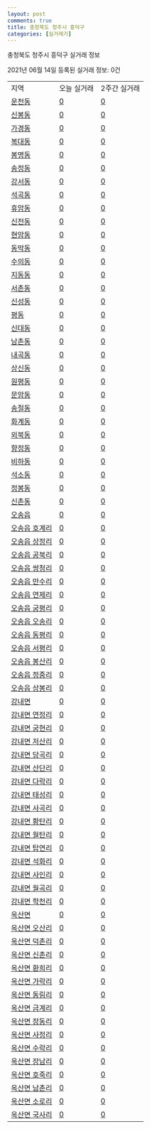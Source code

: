 ```yaml
---
layout: post
comments: true
title: 충청북도 청주시 흥덕구
categories: [실거래가]
---
```


충청북도 청주시 흥덕구 실거래 정보

2021년 06월 14일 등록된 실거래 정보: 0건


<table class="sortable">
  <tr>
    <td>지역</td>
    <td>오늘 실거래</td>
    <td>2주간 실거래</td>
  </tr>

  
  <tr class="item">
    <td><a href="4311310400.html">운천동</a></td>
    <td><a href="4311310400.html">0</a></td>
    <td><a href="4311310400.html">0</a></td>
  </tr>
    

  <tr class="item">
    <td><a href="4311310500.html">신봉동</a></td>
    <td><a href="4311310500.html">0</a></td>
    <td><a href="4311310500.html">0</a></td>
  </tr>
    

  <tr class="item">
    <td><a href="4311311300.html">가경동</a></td>
    <td><a href="4311311300.html">0</a></td>
    <td><a href="4311311300.html">0</a></td>
  </tr>
    

  <tr class="item">
    <td><a href="4311311400.html">복대동</a></td>
    <td><a href="4311311400.html">0</a></td>
    <td><a href="4311311400.html">0</a></td>
  </tr>
    

  <tr class="item">
    <td><a href="4311311500.html">봉명동</a></td>
    <td><a href="4311311500.html">0</a></td>
    <td><a href="4311311500.html">0</a></td>
  </tr>
    

  <tr class="item">
    <td><a href="4311311600.html">송정동</a></td>
    <td><a href="4311311600.html">0</a></td>
    <td><a href="4311311600.html">0</a></td>
  </tr>
    

  <tr class="item">
    <td><a href="4311311700.html">강서동</a></td>
    <td><a href="4311311700.html">0</a></td>
    <td><a href="4311311700.html">0</a></td>
  </tr>
    

  <tr class="item">
    <td><a href="4311311800.html">석곡동</a></td>
    <td><a href="4311311800.html">0</a></td>
    <td><a href="4311311800.html">0</a></td>
  </tr>
    

  <tr class="item">
    <td><a href="4311311900.html">휴암동</a></td>
    <td><a href="4311311900.html">0</a></td>
    <td><a href="4311311900.html">0</a></td>
  </tr>
    

  <tr class="item">
    <td><a href="4311312000.html">신전동</a></td>
    <td><a href="4311312000.html">0</a></td>
    <td><a href="4311312000.html">0</a></td>
  </tr>
    

  <tr class="item">
    <td><a href="4311312100.html">현암동</a></td>
    <td><a href="4311312100.html">0</a></td>
    <td><a href="4311312100.html">0</a></td>
  </tr>
    

  <tr class="item">
    <td><a href="4311312200.html">동막동</a></td>
    <td><a href="4311312200.html">0</a></td>
    <td><a href="4311312200.html">0</a></td>
  </tr>
    

  <tr class="item">
    <td><a href="4311312300.html">수의동</a></td>
    <td><a href="4311312300.html">0</a></td>
    <td><a href="4311312300.html">0</a></td>
  </tr>
    

  <tr class="item">
    <td><a href="4311312400.html">지동동</a></td>
    <td><a href="4311312400.html">0</a></td>
    <td><a href="4311312400.html">0</a></td>
  </tr>
    

  <tr class="item">
    <td><a href="4311312500.html">서촌동</a></td>
    <td><a href="4311312500.html">0</a></td>
    <td><a href="4311312500.html">0</a></td>
  </tr>
    

  <tr class="item">
    <td><a href="4311312600.html">신성동</a></td>
    <td><a href="4311312600.html">0</a></td>
    <td><a href="4311312600.html">0</a></td>
  </tr>
    

  <tr class="item">
    <td><a href="4311312700.html">평동</a></td>
    <td><a href="4311312700.html">0</a></td>
    <td><a href="4311312700.html">0</a></td>
  </tr>
    

  <tr class="item">
    <td><a href="4311312800.html">신대동</a></td>
    <td><a href="4311312800.html">0</a></td>
    <td><a href="4311312800.html">0</a></td>
  </tr>
    

  <tr class="item">
    <td><a href="4311312900.html">남촌동</a></td>
    <td><a href="4311312900.html">0</a></td>
    <td><a href="4311312900.html">0</a></td>
  </tr>
    

  <tr class="item">
    <td><a href="4311313000.html">내곡동</a></td>
    <td><a href="4311313000.html">0</a></td>
    <td><a href="4311313000.html">0</a></td>
  </tr>
    

  <tr class="item">
    <td><a href="4311313100.html">상신동</a></td>
    <td><a href="4311313100.html">0</a></td>
    <td><a href="4311313100.html">0</a></td>
  </tr>
    

  <tr class="item">
    <td><a href="4311313200.html">원평동</a></td>
    <td><a href="4311313200.html">0</a></td>
    <td><a href="4311313200.html">0</a></td>
  </tr>
    

  <tr class="item">
    <td><a href="4311313300.html">문암동</a></td>
    <td><a href="4311313300.html">0</a></td>
    <td><a href="4311313300.html">0</a></td>
  </tr>
    

  <tr class="item">
    <td><a href="4311313400.html">송절동</a></td>
    <td><a href="4311313400.html">0</a></td>
    <td><a href="4311313400.html">0</a></td>
  </tr>
    

  <tr class="item">
    <td><a href="4311313500.html">화계동</a></td>
    <td><a href="4311313500.html">0</a></td>
    <td><a href="4311313500.html">0</a></td>
  </tr>
    

  <tr class="item">
    <td><a href="4311313600.html">외북동</a></td>
    <td><a href="4311313600.html">0</a></td>
    <td><a href="4311313600.html">0</a></td>
  </tr>
    

  <tr class="item">
    <td><a href="4311313700.html">향정동</a></td>
    <td><a href="4311313700.html">0</a></td>
    <td><a href="4311313700.html">0</a></td>
  </tr>
    

  <tr class="item">
    <td><a href="4311313800.html">비하동</a></td>
    <td><a href="4311313800.html">0</a></td>
    <td><a href="4311313800.html">0</a></td>
  </tr>
    

  <tr class="item">
    <td><a href="4311313900.html">석소동</a></td>
    <td><a href="4311313900.html">0</a></td>
    <td><a href="4311313900.html">0</a></td>
  </tr>
    

  <tr class="item">
    <td><a href="4311314000.html">정봉동</a></td>
    <td><a href="4311314000.html">0</a></td>
    <td><a href="4311314000.html">0</a></td>
  </tr>
    

  <tr class="item">
    <td><a href="4311314100.html">신촌동</a></td>
    <td><a href="4311314100.html">0</a></td>
    <td><a href="4311314100.html">0</a></td>
  </tr>
    

  <tr class="item">
    <td><a href="4311325000.html">오송읍</a></td>
    <td><a href="4311325000.html">0</a></td>
    <td><a href="4311325000.html">0</a></td>
  </tr>
    

  <tr class="item">
    <td><a href="4311325021.html">오송읍 호계리</a></td>
    <td><a href="4311325021.html">0</a></td>
    <td><a href="4311325021.html">0</a></td>
  </tr>
    

  <tr class="item">
    <td><a href="4311325022.html">오송읍 상정리</a></td>
    <td><a href="4311325022.html">0</a></td>
    <td><a href="4311325022.html">0</a></td>
  </tr>
    

  <tr class="item">
    <td><a href="4311325023.html">오송읍 공북리</a></td>
    <td><a href="4311325023.html">0</a></td>
    <td><a href="4311325023.html">0</a></td>
  </tr>
    

  <tr class="item">
    <td><a href="4311325024.html">오송읍 쌍청리</a></td>
    <td><a href="4311325024.html">0</a></td>
    <td><a href="4311325024.html">0</a></td>
  </tr>
    

  <tr class="item">
    <td><a href="4311325025.html">오송읍 만수리</a></td>
    <td><a href="4311325025.html">0</a></td>
    <td><a href="4311325025.html">0</a></td>
  </tr>
    

  <tr class="item">
    <td><a href="4311325026.html">오송읍 연제리</a></td>
    <td><a href="4311325026.html">0</a></td>
    <td><a href="4311325026.html">0</a></td>
  </tr>
    

  <tr class="item">
    <td><a href="4311325027.html">오송읍 궁평리</a></td>
    <td><a href="4311325027.html">0</a></td>
    <td><a href="4311325027.html">0</a></td>
  </tr>
    

  <tr class="item">
    <td><a href="4311325028.html">오송읍 오송리</a></td>
    <td><a href="4311325028.html">0</a></td>
    <td><a href="4311325028.html">0</a></td>
  </tr>
    

  <tr class="item">
    <td><a href="4311325029.html">오송읍 동평리</a></td>
    <td><a href="4311325029.html">0</a></td>
    <td><a href="4311325029.html">0</a></td>
  </tr>
    

  <tr class="item">
    <td><a href="4311325030.html">오송읍 서평리</a></td>
    <td><a href="4311325030.html">0</a></td>
    <td><a href="4311325030.html">0</a></td>
  </tr>
    

  <tr class="item">
    <td><a href="4311325031.html">오송읍 봉산리</a></td>
    <td><a href="4311325031.html">0</a></td>
    <td><a href="4311325031.html">0</a></td>
  </tr>
    

  <tr class="item">
    <td><a href="4311325032.html">오송읍 정중리</a></td>
    <td><a href="4311325032.html">0</a></td>
    <td><a href="4311325032.html">0</a></td>
  </tr>
    

  <tr class="item">
    <td><a href="4311325033.html">오송읍 상봉리</a></td>
    <td><a href="4311325033.html">0</a></td>
    <td><a href="4311325033.html">0</a></td>
  </tr>
    

  <tr class="item">
    <td><a href="4311331000.html">강내면</a></td>
    <td><a href="4311331000.html">0</a></td>
    <td><a href="4311331000.html">0</a></td>
  </tr>
    

  <tr class="item">
    <td><a href="4311331021.html">강내면 연정리</a></td>
    <td><a href="4311331021.html">0</a></td>
    <td><a href="4311331021.html">0</a></td>
  </tr>
    

  <tr class="item">
    <td><a href="4311331022.html">강내면 궁현리</a></td>
    <td><a href="4311331022.html">0</a></td>
    <td><a href="4311331022.html">0</a></td>
  </tr>
    

  <tr class="item">
    <td><a href="4311331023.html">강내면 저산리</a></td>
    <td><a href="4311331023.html">0</a></td>
    <td><a href="4311331023.html">0</a></td>
  </tr>
    

  <tr class="item">
    <td><a href="4311331024.html">강내면 당곡리</a></td>
    <td><a href="4311331024.html">0</a></td>
    <td><a href="4311331024.html">0</a></td>
  </tr>
    

  <tr class="item">
    <td><a href="4311331025.html">강내면 산단리</a></td>
    <td><a href="4311331025.html">0</a></td>
    <td><a href="4311331025.html">0</a></td>
  </tr>
    

  <tr class="item">
    <td><a href="4311331026.html">강내면 다락리</a></td>
    <td><a href="4311331026.html">0</a></td>
    <td><a href="4311331026.html">0</a></td>
  </tr>
    

  <tr class="item">
    <td><a href="4311331027.html">강내면 태성리</a></td>
    <td><a href="4311331027.html">0</a></td>
    <td><a href="4311331027.html">0</a></td>
  </tr>
    

  <tr class="item">
    <td><a href="4311331028.html">강내면 사곡리</a></td>
    <td><a href="4311331028.html">0</a></td>
    <td><a href="4311331028.html">0</a></td>
  </tr>
    

  <tr class="item">
    <td><a href="4311331029.html">강내면 황탄리</a></td>
    <td><a href="4311331029.html">0</a></td>
    <td><a href="4311331029.html">0</a></td>
  </tr>
    

  <tr class="item">
    <td><a href="4311331030.html">강내면 월탄리</a></td>
    <td><a href="4311331030.html">0</a></td>
    <td><a href="4311331030.html">0</a></td>
  </tr>
    

  <tr class="item">
    <td><a href="4311331031.html">강내면 탑연리</a></td>
    <td><a href="4311331031.html">0</a></td>
    <td><a href="4311331031.html">0</a></td>
  </tr>
    

  <tr class="item">
    <td><a href="4311331032.html">강내면 석화리</a></td>
    <td><a href="4311331032.html">0</a></td>
    <td><a href="4311331032.html">0</a></td>
  </tr>
    

  <tr class="item">
    <td><a href="4311331033.html">강내면 사인리</a></td>
    <td><a href="4311331033.html">0</a></td>
    <td><a href="4311331033.html">0</a></td>
  </tr>
    

  <tr class="item">
    <td><a href="4311331034.html">강내면 월곡리</a></td>
    <td><a href="4311331034.html">0</a></td>
    <td><a href="4311331034.html">0</a></td>
  </tr>
    

  <tr class="item">
    <td><a href="4311331035.html">강내면 학천리</a></td>
    <td><a href="4311331035.html">0</a></td>
    <td><a href="4311331035.html">0</a></td>
  </tr>
    

  <tr class="item">
    <td><a href="4311332000.html">옥산면</a></td>
    <td><a href="4311332000.html">0</a></td>
    <td><a href="4311332000.html">0</a></td>
  </tr>
    

  <tr class="item">
    <td><a href="4311332021.html">옥산면 오산리</a></td>
    <td><a href="4311332021.html">0</a></td>
    <td><a href="4311332021.html">0</a></td>
  </tr>
    

  <tr class="item">
    <td><a href="4311332022.html">옥산면 덕촌리</a></td>
    <td><a href="4311332022.html">0</a></td>
    <td><a href="4311332022.html">0</a></td>
  </tr>
    

  <tr class="item">
    <td><a href="4311332023.html">옥산면 신촌리</a></td>
    <td><a href="4311332023.html">0</a></td>
    <td><a href="4311332023.html">0</a></td>
  </tr>
    

  <tr class="item">
    <td><a href="4311332024.html">옥산면 환희리</a></td>
    <td><a href="4311332024.html">0</a></td>
    <td><a href="4311332024.html">0</a></td>
  </tr>
    

  <tr class="item">
    <td><a href="4311332025.html">옥산면 가락리</a></td>
    <td><a href="4311332025.html">0</a></td>
    <td><a href="4311332025.html">0</a></td>
  </tr>
    

  <tr class="item">
    <td><a href="4311332026.html">옥산면 동림리</a></td>
    <td><a href="4311332026.html">0</a></td>
    <td><a href="4311332026.html">0</a></td>
  </tr>
    

  <tr class="item">
    <td><a href="4311332027.html">옥산면 금계리</a></td>
    <td><a href="4311332027.html">0</a></td>
    <td><a href="4311332027.html">0</a></td>
  </tr>
    

  <tr class="item">
    <td><a href="4311332028.html">옥산면 장동리</a></td>
    <td><a href="4311332028.html">0</a></td>
    <td><a href="4311332028.html">0</a></td>
  </tr>
    

  <tr class="item">
    <td><a href="4311332029.html">옥산면 사정리</a></td>
    <td><a href="4311332029.html">0</a></td>
    <td><a href="4311332029.html">0</a></td>
  </tr>
    

  <tr class="item">
    <td><a href="4311332030.html">옥산면 수락리</a></td>
    <td><a href="4311332030.html">0</a></td>
    <td><a href="4311332030.html">0</a></td>
  </tr>
    

  <tr class="item">
    <td><a href="4311332031.html">옥산면 장남리</a></td>
    <td><a href="4311332031.html">0</a></td>
    <td><a href="4311332031.html">0</a></td>
  </tr>
    

  <tr class="item">
    <td><a href="4311332032.html">옥산면 호죽리</a></td>
    <td><a href="4311332032.html">0</a></td>
    <td><a href="4311332032.html">0</a></td>
  </tr>
    

  <tr class="item">
    <td><a href="4311332033.html">옥산면 남촌리</a></td>
    <td><a href="4311332033.html">0</a></td>
    <td><a href="4311332033.html">0</a></td>
  </tr>
    

  <tr class="item">
    <td><a href="4311332034.html">옥산면 소로리</a></td>
    <td><a href="4311332034.html">0</a></td>
    <td><a href="4311332034.html">0</a></td>
  </tr>
    

  <tr class="item">
    <td><a href="4311332035.html">옥산면 국사리</a></td>
    <td><a href="4311332035.html">0</a></td>
    <td><a href="4311332035.html">0</a></td>
  </tr>
    


</table>
    